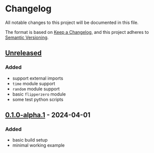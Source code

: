 # Changelog

All notable changes to this project will be documented in this file.

The format is based on [Keep a Changelog](https://keepachangelog.com/en/1.1.0/),
and this project adheres to [Semantic Versioning](https://semver.org/spec/v2.0.0.html).

## [Unreleased]

### Added

* support external imports
* `time` module support
* `random` module support
* basic `flipperzero` module
* some test python scripts

## [0.1.0-alpha.1] - 2024-04-01

### Added

* basic build setup
* minimal working example

[unreleased]: https://github.com/ofabel/mp-flipper/compare/v0.1.0-alpha.1...HEAD
[0.1.0-alpha.1]: https://github.com/ofabel/mp-flipper/releases/tag/v0.1.0-alpha.1
